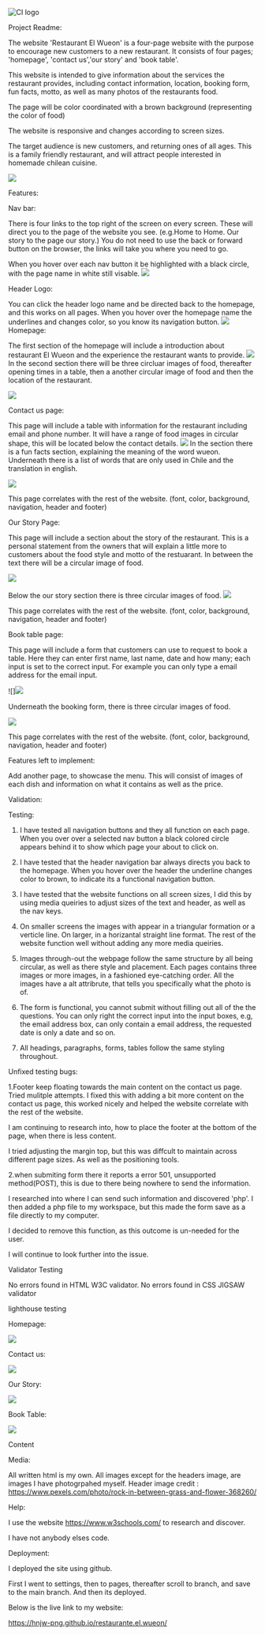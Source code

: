 ![CI logo](https://codeinstitute.s3.amazonaws.com/fullstack/ci_logo_small.png)


Project Readme:

The website 'Restaurant El Wueon' is a four-page website with the purpose to encourage new customers to a new restaurant. It consists of four pages; 'homepage', 'contact us','our story' and 'book table'.

This website is intended to give information about the services the restaurant provides, including contact information, location, booking form, fun facts, motto, as well as many photos of the restaurants food. 

The page will be color coordinated with a brown background (representing the color of food)  

The website is responsive and changes according to screen sizes.

The target audience is new customers, and returning ones of all ages. This is a family friendly restaurant, and will attract people interested in homemade chilean cuisine.

<img src = "/workspace/restaurante.el.wueon/assets/screenshots-readme/header screenshot.jpg">

Features:

Nav bar:

There is four links to the top right of the screen on every screen. These will direct you to the page of the website you see. (e.g.Home to Home. Our story to the page our story.) You do not need to use the back or forward button on the browser, the links will take you where you need to go.

When you hover over each nav button it be highlighted with a black circle, with the page name in white still visable.
<img src = "/workspace/restaurante.el.wueon/assets/screenshots-readme/top nav bar.jpg">


Header Logo:

You can click the header logo name and be directed back to the homepage, and this works on all pages. When you hover over the homepage name the underlines and changes color, so you know its navigation button.
<img src = "/workspace/restaurante.el.wueon/assets/screenshots-readme/header.jpg">
Homepage:

The first section of the homepage will include a introduction about restaurant El Wueon and the experience the restaurant wants to provide.
<img src = "/workspace/restaurante.el.wueon/assets/screenshots-readme/homepage start.jpg">
In the second section there will be three circluar images of food, thereafter opening times in a table, then a another circular image of food and then the location of the restaurant.

<img src = "/workspace/restaurante.el.wueon/assets/screenshots-readme/screenshot open.jpg">


Contact us page:

This page will include a table with information for the restaurant including email and phone number.
It will have a range of food images in circular shape, this will be located below the contact details.
<img src = "/workspace/restaurante.el.wueon/assets/screenshots-readme/screen contact.jpg">
In the section there is a fun facts section, explaining the meaning of the word wueon.
Underneath there is a list of words that are only used in Chile and the translation in english.

<img src = "/workspace/restaurante.el.wueon/assets/screenshots-readme/screenshot fun facts.jpg">

This page correlates with the rest of the website. (font, color, background, navigation, header and footer)

Our Story Page:

This page will include a section about the story of the restaurant. This is a personal statement from the owners that will explain a little more to customers about the food style and motto of the restuarant. In between the text there will be a circular image of food. 

<img src = "/workspace/restaurante.el.wueon/assets/screenshots-readme/screenshot our story.jpg">

<img scr = "/workspace/restaurante.el.wueon/assets/screenshots-readme/screenshot our story.jpg">

Below the our story section there is three circular images of food.
<img src = "/workspace/restaurante.el.wueon/assets/screenshots-readme/screen shot botom our story.jpg">

This page correlates with the rest of the website. (font, color, background, navigation, header and footer)

Book table page:

This page will include a form that customers can use to request to book a table. 
Here they can enter first name, last name, date and how many; each input is set to the correct input. For example you can only type a email address for the email input. 

![]<img src = "/workspace/restaurante.el.wueon/assets/screenshots-readme/screen shot book table.jpg">

Underneath the booking form, there is three circular images of food.

<img src = "/workspace/restaurante.el.wueon/assets/screenshots-readme/bottom book tbale screen.jpg">

This page correlates with the rest of the website. (font, color, background, navigation, header and footer)

Features left to implement:

Add another page, to showcase the menu. This will consist of images of each dish and information on what it contains as well as the price.

Validation:

Testing:
1. I have tested all navigation buttons and they all function on each page. When you over over a selected nav button a black colored circle appears behind it to show which page your about to click on.

2. I have tested that the header navigation bar always directs you back to the homepage. When you hover over the header the underline changes color to brown, to indicate its a functional navigation button.

3. I have tested that the website functions on all screen sizes, I did this by using media queiries to adjust sizes of the text and header, as well as the nav keys.
4. On smaller screens the images with appear in a triangular formation or a verticle line. On larger, in a horizantal straight line format.
The rest of the website function well without adding any more media queiries.

5. Images through-out the webpage follow the same structure by all being circular, as well as there style and placement. Each pages contains three images or more images, in a fashioned eye-catching order. All the images have a alt attribrute, that tells you specifically what the photo is of. 

6. The form is functional, you cannot submit without filling out all of the the questions. You can only right the correct input into the input boxes, e.g, the email address box, can only contain a email address, the requested date is only a date and so on.

7. All headings, paragraphs, forms, tables follow the same styling throughout.


Unfixed testing  bugs:

1.Footer keep floating towards the main content on the contact us page. Tried mulitple attempts.
I fixed this with adding a bit more content on the contact us page, this worked nicely and helped the website correlate with the rest of the website. 

I am continuing to research into, how to place the footer at the bottom of the page, when there is less content. 

I tried adjusting the margin top, but this was diffcult to maintain across different page sizes. As well as the positioning tools.

2.when submiting form there it reports a error 501, unsupported method(POST), this is due to there being nowhere to send the information. 

I researched into where I can send such information and discovered 'php'. I then added a php file to my workspace, but this made the form save as a file directly to my computer. 

I decided to remove this function, as this outcome is un-needed for the user. 

I will continue to look further into the issue.


Validator Testing

No errors found in HTML W3C validator.
No errors found in CSS JIGSAW validator

lighthouse testing

Homepage:

<img src = "/workspace/restaurante.el.wueon/assets/images/screenshots-readme/screenshots-readme/homepage lighthouse.jpg">

Contact us:

<img src = "/workspace/restaurante.el.wueon/assets/screenshots-readme/contactus lighthouse.jpg">

Our Story:

<img src = "/workspace/restaurante.el.wueon/assets/screenshots-readme/ourstory lighthouse.jpg">

Book Table:

<img src = "/workspace/restaurante.el.wueon/assets/screenshots-readme/lighthouse book table.jpg">

Content

Media:

All written html is my own. All images except for the headers image, are images I have photogrpahed myself.
Header image credit : https://www.pexels.com/photo/rock-in-between-grass-and-flower-368260/

Help:

I use the website https://www.w3schools.com/ to research and discover.

I have not anybody elses code.

Deployment:

I deployed the site using github. 

First I went to settings, then to pages, thereafter scroll to branch, and save to the main branch.
And then its deployed.

Below is the live link to my website:

https://hnjw-png.github.io/restaurante.el.wueon/
